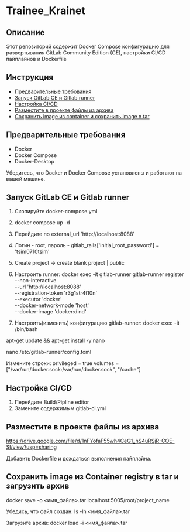 # Trainee_Krainet


## Описание

Этот репозиторий содержит Docker Compose конфигурацию для развертывания GitLab Community Edition (CE), настройки CI/CD пайплайнов и Dockerfile 

## Инструкция

- [Предварительные требования](#предварительные-требования)
- [Запуск GitLab CE и Gitlab runner](#запуск-gitlab-ce-и-Gitlab-runner)
- [Настройка CI/CD](#настройка-cicd)
- [Разместите в проекте файлы из архива](#Разместите-в-проекте-файлы-из-архива)
- [Сохранить image из container и сохранить image в tar](#Сохранить-image-из-container-и-сохранить-image-в-tar)

## Предварительные требования

- Docker
- Docker Compose
- Docker-Desktop

Убедитесь, что Docker и Docker Compose установлены и работают на вашей машине.

## Запуск GitLab CE и Gitlab runner

1. Скопируйте docker-compose.yml
2. docker compose up -d
3. Перейдите по external_url 'http://localhost:8088'
4. Логин - root, пароль - gitlab_rails['initial_root_password'] = 'tsim0710tsim'
5. Create project -> create blank project | public
6. Настроить runner:
 docker exec -it gitlab-runner gitlab-runner register \
  --non-interactive \
  --url 'http://localhost:8088' \
  --registration-token 'r3g1str4t10n' \
  --executor 'docker' \
  --docker-network-mode 'host' \
  --docker-image 'docker:dind'

7. Настроить(изменить) конфигурацию gitlab-runner:
docker exec -it <CONTAINER ID> /bin/bash 

apt-get update && apt-get install -y nano

nano /etc/gitlab-runner/config.toml

Измените строки:
 privileged = true
 volumes = ["/var/run/docker.sock:/var/run/docker.sock", "/cache"]


## Настройка CI/CD

1. Перейдите Build/Pipline editor
2. Замените содержимым gitlab-ci.yml

## Разместите в проекте файлы из архива
https://drive.google.com/file/d/1nFYofaF55wh4CeG1_hS4uRSjR-COE-SI/view?usp=sharing

Добавить Dockerfile и дождаться выполнения пайплайна. 

## Сохранить image из Container registry в tar и загрузить архив

docker save -o <имя_файла>.tar localhost:5005/root/project_name

Убедись, что файл создан:
ls -lh <имя_файла>.tar

Загрузите архив:
docker load -i <имя_файла>.tar
